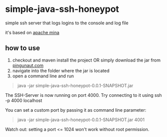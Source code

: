 # simple-java-ssh-honeypot
simple ssh server that logs logins to the console and log file

it's based on [apache mina](https://mina.apache.org/sshd-project/index.html)

## how to use
1. checkout and maven install the project OR simply download the jar from [pingunaut.com](https://pingunaut.com/weblog/wp-content/uploads/2015/07/simple-java-ssh-honeypot-0.0.1-SNAPSHOT.jar_.zip)
2. navigate into the folder where the jar is located
3. open a command line and run

> java -jar simple-java-ssh-honeypot-0.0.1-SNAPSHOT.jar

The SSH-Server is now running on port 4000. 
Try connecting to it using 
ssh -p 4000 localhost

You can set a custom port by passing it as command line parameter:
> java -jar simple-java-ssh-honeypot-0.0.1-SNAPSHOT.jar 4001

Watch out: setting a port <= 1024 won't work without root permission. 
